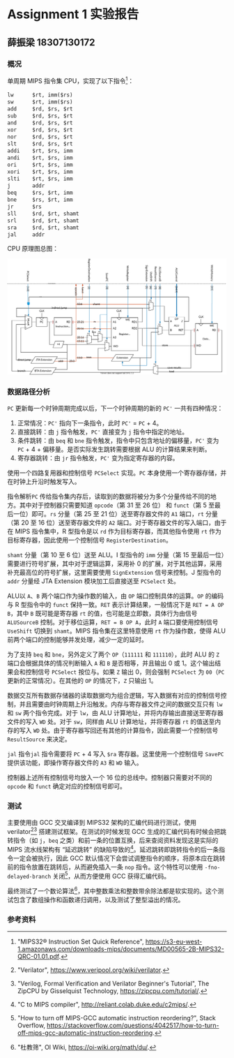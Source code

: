 # Assignment 1 实验报告

## 薛振梁 18307130172

### 概况

单周期 MIPS 指令集 CPU，实现了以下指令[^ref]：

```
lw		$rt, imm($rs)
sw		$rt, imm($rs)
add		$rd, $rs, $rt
sub		$rd, $rs, $rt
and		$rd, $rs, $rt
xor		$rd, $rs, $rt
nor		$rd, $rs, $rt
slt		$rd, $rs, $rt
addi	$rt, $rs, imm
andi	$rt, $rs, imm
ori		$rt, $rs, imm
xori	$rt, $rs, imm
slti	$rt, $rs, imm
j		addr
beq		$rs, $rt, imm
bne		$rs, $rt, imm
jr		$rs
sll		$rd, $rt, shamt
srl		$rd, $rt, shamt
sra		$rd, $rt, shamt
jal		addr
```

CPU 原理图总图：

![](assets/schematic.svg)

### 数据路径分析

<st>`PC` 更新</st>每一个时钟周期完成以后，下一个时钟周期的新的 `PC'` 一共有四种情况：

1. 正常情况：`PC'` 指向下一条指令，此时 `PC'` = `PC` + 4。
2. 直接跳转：由 `j` 指令触发，`PC'` 直接变为 `j` 指令中指定的地址。
3. 条件跳转：由 `beq` 和 `bne` 指令触发，指令中只包含地址的偏移量，`PC'` 变为 `PC` + 4 + 偏移量。是否实际发生跳转需要根据 ALU 的计算结果来判断。
4. 寄存器跳转：由 `jr` 指令触发，`PC'` 变为指定寄存器的内容。

使用一个四路复用器和控制信号 `PCSelect` 实现。`PC` 本身使用一个寄存器存储，并在时钟上升沿时触发写入。

<st>指令解析</st>`PC` 传给指令集内存后，读取到的数据将被分为多个分量传给不同的地方。其中对于控制器只需要知道 `opcode`（第 31 至 26 位） 和 `funct`（第 5 至最后一位）即可。`rs` 分量（第 25 至 21 位）送至寄存器文件的 `A1` 端口，`rt` 分量（第 20 至 16 位）送至寄存器文件的 `A2` 端口。对于寄存器文件的写入端口，由于在 MIPS 指令集中，R 型指令是以 `rd` 作为目标寄存器，而其他指令使用 `rt` 作为目标寄存器，因此使用一个控制信号 `RegisterDestination`。

`shamt` 分量（第 10 至 6 位）送至 ALU。I 型指令的 `imm` 分量（第 15 至最后一位）需要进行符号扩展，其中对于逻辑运算，采用补 0 的扩展，对于其他运算，采用补充最高位的符号扩展，这里需要使用 `SignExtension` 信号来控制。J 型指令的 `addr` 分量经 JTA Extension 模块加工后直接送至 `PCSelect` 处。

<st>ALU</st>以 `A`、`B` 两个端口作为操作数的输入，由 `OP` 端口控制具体的运算。`OP` 的编码与 R 型指令中的 `funct` 保持一致。`RET` 表示计算结果，一般情况下是 `RET = A OP B`，其中 `B` 既可能是寄存器 `rt` 的值，也可能是立即数，具体行为由信号 `ALUSourceB` 控制。对于移位运算，`RET = B OP A`，此时 `A` 端口要使用控制信号 `UseShift` 切换到 `shamt`。MIPS 指令集在这里特意使用 `rt` 作为操作数，使得 ALU 前两个端口的控制能够并发处理，减少一定的延时。

为了支持 `beq` 和 `bne`，另外定义了两个 `OP`（`111111` 和 `111110`），此时 ALU 的 `Z` 端口会根据具体的情况判断输入 `A` 和 `B` 是否相等，并且输出 0 或 1。这个输出结果会和控制信号 `PCSelect` 按位与。如果 `Z` 输出 0，则会强制 `PCSelect` 为 `00`（`PC` 更新的正常情况）。在其他的 `OP` 的情况下，`Z` 只输出 1。

<st>数据交互</st>所有数据存储器的读取数据均为组合逻辑，写入数据有对应的控制信号控制，并且需要由时钟周期上升沿触发。内存与寄存器文件之间的数据交互只有 `lw` 和 `sw` 两个指令完成。对于 `lw`，由 ALU 计算地址，并将内存输出直接送至寄存器文件的写入 `WD` 处。对于 `sw`，同样由 ALU 计算地址，并将寄存器 `rt` 的值送至内存的写入 `WD` 处。由于寄存器写回还有其他的计算指令，因此需要一个控制信号 `ResultSource` 来决定。

<st>`jal` 指令</st>`jal` 指令需要将 `PC` + 4 写入 `$ra` 寄存器。这里使用一个控制信号 `SavePC` 提供该功能，即操作寄存器文件的 `A3` 和 `WD` 输入。

<st>控制器</st>上述所有控制信号均放入一个 16 位的总线中。控制器只需要对不同的 `opcode` 和 `funct` 确定对应的控制信号即可。

### 测试

主要使用由 GCC 交叉编译到 MIPS32 架构的汇编代码进行测试，使用 verilator[^verilator][^zipcpu] 搭建测试框架。在测试的时候发现 GCC 生成的汇编代码有时候会把跳转指令（如 `j`，`beq` 之类）和前一条的位置互换，后来查阅资料发现这是实际的 MIPS 流水线架构有 “延迟跳转” 的缺陷导致的[^tips]。延迟跳转即跳转指令的后一条指令一定会被执行，因此 GCC 默认情况下会尝试调整指令的顺序，将原本应在跳转前的指令放置在跳转后，从而避免插入一条 `nop` 指令。这个特性可以使用 `-fno-delayed-branch` 关闭[^no-delay]，从而方便使用 GCC 获得汇编代码。

最终测试了一个数论算法[^dyh]，其中整数乘法和整数带余除法都是软实现的。这个测试包含了数组操作和函数递归调用，以及测试了整型溢出的情况。

### 参考资料

[^verilator]: "Verilator", <https://www.veripool.org/wiki/verilator>.
[^zipcpu]: "Verilog, Formal Verification and Verilator Beginner's Tutorial", The ZipCPU by Gisselquist Technology, <https://zipcpu.com/tutorial/>.

[^ref]: "MIPS32® Instruction Set Quick Reference", <https://s3-eu-west-1.amazonaws.com/downloads-mips/documents/MD00565-2B-MIPS32-QRC-01.01.pdf>.
[^tips]: "C to MIPS compiler", <http://reliant.colab.duke.edu/c2mips/>.
[^no-delay]: "How to turn off MIPS-GCC automatic instruction reordering?", Stack Overflow, <https://stackoverflow.com/questions/4042517/how-to-turn-off-mips-gcc-automatic-instruction-reordering>.
[^dyh]: "杜教筛", OI Wiki, <https://oi-wiki.org/math/du/>.